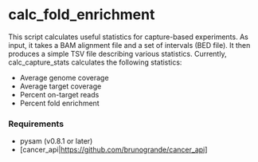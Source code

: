 # calc_fold_enrichment

This script calculates useful statistics for capture-based experiments. As input, it takes a BAM alignment file and a set of intervals (BED file). It then produces a simple TSV file describing various statistics. Currently, calc_capture_stats calculates the following statistics:

- Average genome coverage
- Average target coverage
- Percent on-target reads
- Percent fold enrichment

### Requirements

- pysam (v0.8.1 or later)
- [cancer_api|https://github.com/brunogrande/cancer_api]
